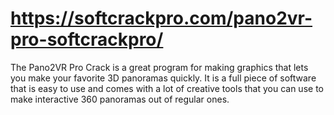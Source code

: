 # https://softcrackpro.com/pano2vr-pro-softcrackpro/
The Pano2VR Pro Crack is a great program for making graphics that lets you make your favorite 3D panoramas quickly. It is a full piece of software that is easy to use and comes with a lot of creative tools that you can use to make interactive 360 panoramas out of regular ones.
